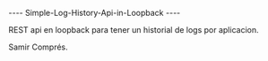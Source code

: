-*-*-*-* Simple-Log-History-Api-in-Loopback *-*-*-*-

REST api en loopback para tener un historial de logs por aplicacion.

Samir Comprés.
